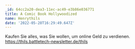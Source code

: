 ```yaml
---
_id: 64cc2a20-dea3-11ec-ac49-e3b86e036771
title: A Comic Book Hollywoodized
name: Henrythils
date: '2022-05-28T16:29:49.647Z'
---
```

Kaufen Sie alles, was Sie wollen, um online Geld zu verdienen. https://thils.battletech-newsletter.de/thils
